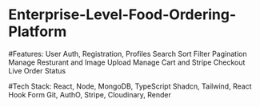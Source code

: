 # Enterprise-Level-Food-Ordering-Platform

#Features:
User Auth, Registration, Profiles
Search Sort Filter Pagination
Manage Resturant and Image Upload
Manage Cart and Stripe Checkout 
Live Order Status

#Tech Stack:
React, Node, MongoDB, TypeScript 
Shadcn, Tailwind, React Hook Form
Git, AuthO, Stripe, Cloudinary, Render
